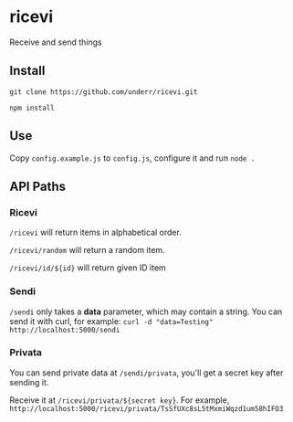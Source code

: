 # ricevi
Receive and send things

## Install

`git clone https://github.com/underr/ricevi.git`

`npm install`

## Use

Copy `config.example.js` to `config.js`, configure it and run `node .`

## API Paths

### Ricevi

`/ricevi` will return items in alphabetical order.

`/ricevi/random` will return a random item.

`/ricevi/id/${id}` will return given ID item

### Sendi

`/sendi` only takes a **data** parameter, which may contain a string. You can send it with curl, for example: `curl -d "data=Testing" http://localhost:5000/sendi`

### Privata
You can send private data at `/sendi/privata`, you'll get a secret key after sending it.

Receive it at `/ricevi/privata/${secret key}`. For example, `http://localhost:5000/ricevi/privata/TsSfUXc8sL5tMxmiWqzd1um58hIFO3`
